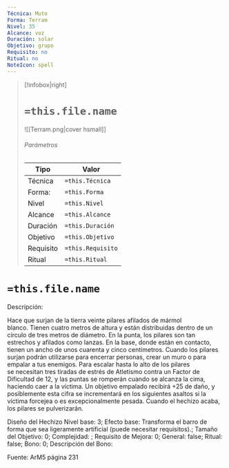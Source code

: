 ```yaml
---
Técnica: Muto
Forma: Terram
Nivel: 35
Alcance: voz 
Duración: solar  
Objetivo: grupo
Requisito: no
Ritual: no
NoteIcon: spell
---
```


> [!infobox|right]
> # `=this.file.name`
> ![[Terram.png|cover hsmall]]
> ###### Parámetros
> Tipo |  Valor |
> ---|---|
> Técnica  | `=this.Técnica`  |
> Forma: | `=this.Forma`  |
> Nivel | `=this.Nivel`  |
> Alcance | `=this.Alcance` |
> Duración | `=this.Duración` |
> Objetivo | `=this.Objetivo` |
> Requisito | `=this.Requisito` |
> Ritual | `=this.Ritual` |

# `=this.file.name`
Descripción: <p>Hace que surjan de la tierra veinte pilares afilados de mármol blanco. Tienen cuatro metros de altura y están distribuidas dentro de un círculo de tres metros de diámetro. En la punta, los pilares son tan estrechos y afilados como lanzas. En la base, donde están en contacto, tienen un ancho de unos cuarenta y cinco centímetros. Cuando los pilares surjan podrán utilizarse para encerrar personas, crear un muro o para empalar a tus enemigos. Para escalar hasta lo alto de los pilares se necesitan tres tiradas de estrés de Atletismo contra un Factor de Dificultad de 12, y las puntas se romperán cuando se alcanza la cima, haciendo caer a la víctima. Un objetivo empalado recibirá +25 de daño, y posiblemente esta cifra se incrementará en los siguientes asaltos si la víctima forcejea o es excepcionalmente pesada. Cuando el hechizo acaba, los pilares se pulverizarán.</p>

Diseño del Hechizo
Nivel base: 3; Efecto base: Transforma el barro de forma que sea ligeramente artificial (puede necesitar requisitos).;  Tamaño del Objetivo: 0; Complejidad: ; Requisito de Mejora: 0; General: false; Ritual: false; Bono: 0; Descripción del Bono: 

Fuente: ArM5 página 231